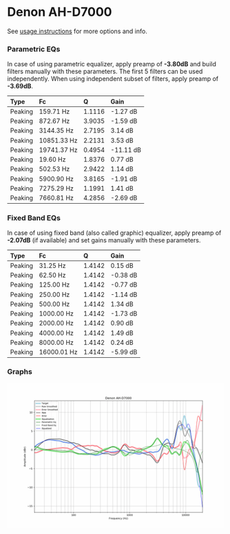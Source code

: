 # Denon AH-D7000
See [usage instructions](https://github.com/jaakkopasanen/AutoEq#usage) for more options and info.

### Parametric EQs
In case of using parametric equalizer, apply preamp of **-3.80dB** and build filters manually
with these parameters. The first 5 filters can be used independently.
When using independent subset of filters, apply preamp of **-3.69dB**.

| Type    | Fc          |      Q | Gain      |
|:--------|:------------|:-------|:----------|
| Peaking | 159.71 Hz   | 1.1116 | -1.27 dB  |
| Peaking | 872.67 Hz   | 3.9035 | -1.59 dB  |
| Peaking | 3144.35 Hz  | 2.7195 | 3.14 dB   |
| Peaking | 10851.33 Hz | 2.2131 | 3.53 dB   |
| Peaking | 19741.37 Hz | 0.4954 | -11.11 dB |
| Peaking | 19.60 Hz    | 1.8376 | 0.77 dB   |
| Peaking | 502.53 Hz   | 2.9422 | 1.14 dB   |
| Peaking | 5900.90 Hz  | 3.8165 | -1.91 dB  |
| Peaking | 7275.29 Hz  | 1.1991 | 1.41 dB   |
| Peaking | 7660.81 Hz  | 4.2856 | -2.69 dB  |

### Fixed Band EQs
In case of using fixed band (also called graphic) equalizer, apply preamp of **-2.07dB**
(if available) and set gains manually with these parameters.

| Type    | Fc          |      Q | Gain     |
|:--------|:------------|:-------|:---------|
| Peaking | 31.25 Hz    | 1.4142 | 0.15 dB  |
| Peaking | 62.50 Hz    | 1.4142 | -0.38 dB |
| Peaking | 125.00 Hz   | 1.4142 | -0.77 dB |
| Peaking | 250.00 Hz   | 1.4142 | -1.14 dB |
| Peaking | 500.00 Hz   | 1.4142 | 1.34 dB  |
| Peaking | 1000.00 Hz  | 1.4142 | -1.73 dB |
| Peaking | 2000.00 Hz  | 1.4142 | 0.90 dB  |
| Peaking | 4000.00 Hz  | 1.4142 | 1.49 dB  |
| Peaking | 8000.00 Hz  | 1.4142 | 0.24 dB  |
| Peaking | 16000.01 Hz | 1.4142 | -5.99 dB |

### Graphs
![](./Denon%20AH-D7000.png)